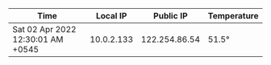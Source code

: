 | Time     | Local IP | Public IP | Temperature |
| ----------- | ----------- | ----------- | ----------- |
| Sat 02 Apr 2022 12:30:01 AM +0545      | 10.0.2.133     | 122.254.86.54  | 51.5° |
